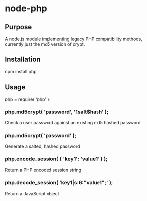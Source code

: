 # node-php

## Purpose

A node.js module implementing legacy PHP compatibility methods, currently just the md5 version of crypt.

## Installation

npm install php

## Usage

php = require( 'php' );

### php.md5crypt( 'password', '$1$salt$hash' );
Check a user password against an existing md5 hashed password

### php.md5crypt( 'password' );
Generate a salted, hashed password

### php.encode_session( { 'key1': 'value1' } );
Return a PHP encoded session string

### php.decode_session( 'key1|s:6:"value1";' );
Return a JavaScript object
